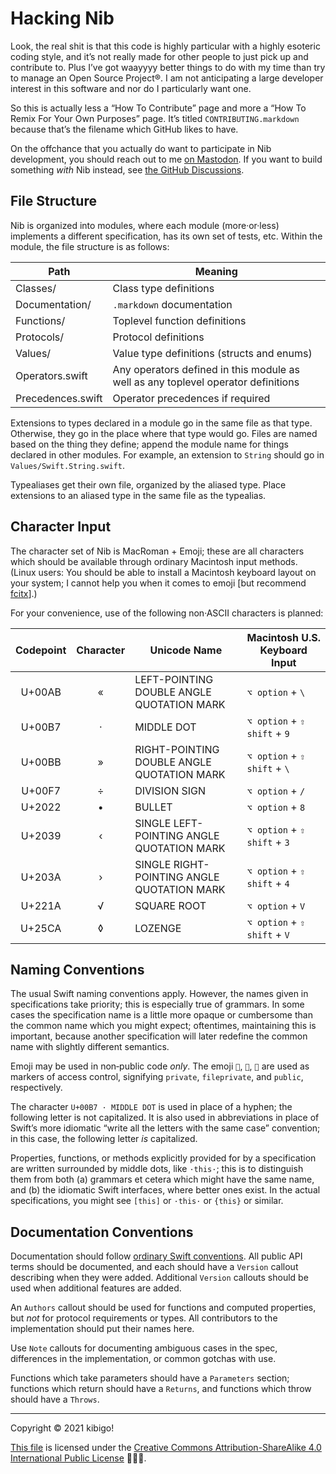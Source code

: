 #  Hacking Nib  #

Look, the real shit is that this code is highly particular with a highly esoteric coding style, and it’s not really made for other people to just pick up and contribute to.
Plus I’ve got waayyyy better things to do with my time than try to manage an Open Source Project®.
I am not anticipating a large developer interest in this software and nor do I particularly want one.

So this is actually less a “How To Contribute” page and more a “How To Remix For Your Own Purposes” page.
It’s titled `CONTRIBUTING.markdown` because that’s the filename which GitHub likes to have.

On the offchance that you actually do want to participate in Nib development, you should reach out to me [on Mastodon](https://joinmastodon.org).
If you want to build something *with* Nib instead, see [the GitHub Discussions](https://github.com/marrus-sh/Nib/discussions).

##  File Structure  ##

Nib is organized into modules, where each module (more·or·less) implements a different specification, has its own set of tests, etc.
Within the module, the file structure is as follows:

| Path | Meaning |
| --- | --- |
| Classes/ | Class type definitions |
| Documentation/ | `.markdown` documentation |
| Functions/ | Toplevel function definitions |
| Protocols/ | Protocol definitions |
| Values/ | Value type definitions (structs and enums) |
| Operators.swift | Any operators defined in this module as well as any toplevel operator definitions |
| Precedences.swift | Operator precedences if required |

Extensions to types declared in a module go in the same file as that type.
Otherwise, they go in the place where that type would go.
Files are named based on the thing they define; append the module name for things declared in other modules.
For example, an extension to `String` should go in `Values/Swift.String.swift`.

Typealiases get their own file, organized by the aliased type.
Place extensions to an aliased type in the same file as the typealias.

##  Character Input  ##

The character set of Nib is MacRoman + Emoji; these are all characters which should be available through ordinary Macintosh input methods.
(Linux users: You should be able to install a Macintosh keyboard layout on your system; I cannot help you when it comes to emoji [but recommend [fcitx](https://fcitx-im.org/wiki/Fcitx)].)

For your convenience, use of the following non·ASCII characters is planned:

| Codepoint | Character | Unicode Name | Macintosh U.S. Keyboard Input |
| :-: | :-: | --- | --- |
| U+00AB | « | LEFT-POINTING DOUBLE ANGLE QUOTATION MARK | `⌥ option` + `\` |
| U+00B7 | · | MIDDLE DOT | `⌥ option` + `⇧ shift` + `9` |
| U+00BB | » | RIGHT-POINTING DOUBLE ANGLE QUOTATION MARK | `⌥ option` + `⇧ shift` + `\` |
| U+00F7 | ÷ | DIVISION SIGN | `⌥ option` + `/` |
| U+2022 | • | BULLET | `⌥ option` + `8` |
| U+2039 | ‹ | SINGLE LEFT-POINTING ANGLE QUOTATION MARK | `⌥ option` + `⇧ shift` + `3` |
| U+203A | › | SINGLE RIGHT-POINTING ANGLE QUOTATION MARK | `⌥ option` + `⇧ shift` + `4` |
| U+221A | √ | SQUARE ROOT | `⌥ option` + `V` |
| U+25CA | ◊ | LOZENGE | `⌥ option` + `⇧ shift` + `V` |

##  Naming Conventions  ##

The usual Swift naming conventions apply.
However, the names given in specifications take priority; this is especially true of grammars.
In some cases the specification name is a little more opaque or cumbersome than the common name which you might expect; oftentimes, maintaining this is important, because another specification will later redefine the common name with slightly different semantics.

Emoji may be used in non‐public code *only*.
The emoji `🙈`, `🙉`, `🙊` are used as markers of access control, signifying `private`, `fileprivate`, and `public`, respectively.

The character `U+00B7 · MIDDLE DOT` is used in place of a hyphen; the following letter is not capitalized.
It is also used in abbreviations in place of Swift’s more idiomatic “write all the letters with the same case” convention; in this case, the following letter *is* capitalized.

Properties, functions, or methods explicitly provided for by a specification are written surrounded by middle dots, like `·this·`; this is to distinguish them from both (a) grammars et cetera which might have the same name, and (b) the idiomatic Swift interfaces, where better ones exist.
In the actual specifications, you might see `[this]` or `·this·` or `{this}` or similar.

##  Documentation Conventions  ##

Documentation should follow [ordinary Swift conventions](https://developer.apple.com/library/archive/documentation/Xcode/Reference/xcode_markup_formatting_ref/SymbolDocumentation.html).
All public API terms should be documented, and each should have a `Version` callout describing when they were added.
Additional `Version` callouts should be used when additional features are added.

An `Authors` callout should be used for functions and computed properties, but *not* for protocol requirements or types.
All contributors to the implementation should put their names here.

Use `Note` callouts for documenting ambiguous cases in the spec, differences in the implementation, or common gotchas with use.

Functions which take parameters should have a `Parameters` section; functions which return should have a `Returns`, and functions which throw should have a `Throws`.

---

Copyright © 2021 kibigo!

[This file](https://github.com/marrus-sh/Nib/blob/current/CONTRIBUTING.markdown) is licensed under the [Creative Commons Attribution-ShareAlike 4.0 International Public License](https://creativecommons.org/licenses/by-sa/4.0/) 🅭🅯🄎.
